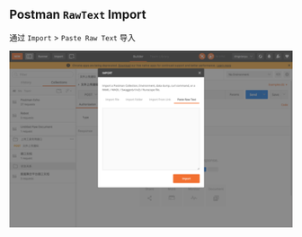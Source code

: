 ## Postman `RawText` Import

通过 `Import` > `Paste Raw Text` 导入

![Postman 截图](../assets/postman_import.png)
